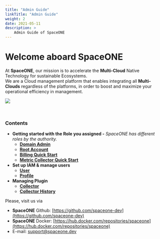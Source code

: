 ```yaml
---
title: "Admin Guide"
linkTitle: "Admin Guide"
weight: 2
date: 2021-05-11
description: >
    Admin Guide of SpaceONE
---
```


# Welcome aboard SpaceONE

At **SpaceONE**, our mission is to accelerate the **Multi-Cloud** Native Technology for sustainable Ecosystems.
<br/>
We are a Cloud management platform that enables integrating all **Multi-Clouds** regardless of the platforms, in order to boost and maximize your operational efficiency in management.

![](/docs/guides/admin_guide/img/admin_guide_main_01.png)

<br/>

### **Contents**

* **Getting started with the Role you assigned -** _SpaceONE has different roles by the authority._
    * [**Domain Admin**](getting-started/domain-admin)
    * [**Root Account**](getting-started/root-account)
    * [**Billing Quick Start**](getting-started/billing-quick-start)
    * [**Metric Collector Quick Start**](getting-started/metric-collector-quick-start)
* **Set up IAM & manage users**
    * [**User**](identity/user)
    * [**Profile**](etc/profile)
* **Managing Plugin**
    * [**Collector**](plugin/collector)
    * [**Collector History**](management/collector-history)



Please, visit us via

* **SpaceONE**  Github: [https://github.com/spaceone-dev](https://github.com/spaceone-dev)
* **SpaceONE**  Docker: [https://hub.docker.com/repositories/spaceone](https://hub.docker.com/repositories/spaceone)
* E-mail: support@spaceone.dev

<br/>
<br/>

